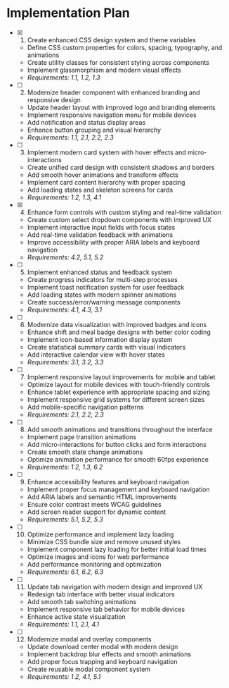 # Implementation Plan

- [x] 1. Create enhanced CSS design system and theme variables
  - Define CSS custom properties for colors, spacing, typography, and animations
  - Create utility classes for consistent styling across components
  - Implement glassmorphism and modern visual effects
  - _Requirements: 1.1, 1.2, 1.3_

- [ ] 2. Modernize header component with enhanced branding and responsive design
  - Update header layout with improved logo and branding elements
  - Implement responsive navigation menu for mobile devices
  - Add notification and status display areas
  - Enhance button grouping and visual hierarchy
  - _Requirements: 1.1, 2.1, 2.2, 2.3_

- [ ] 3. Implement modern card system with hover effects and micro-interactions
  - Create unified card design with consistent shadows and borders
  - Add smooth hover animations and transform effects
  - Implement card content hierarchy with proper spacing
  - Add loading states and skeleton screens for cards
  - _Requirements: 1.2, 1.3, 4.1_

- [x] 4. Enhance form controls with custom styling and real-time validation
  - Create custom select dropdown components with improved UX
  - Implement interactive input fields with focus states
  - Add real-time validation feedback with animations
  - Improve accessibility with proper ARIA labels and keyboard navigation
  - _Requirements: 4.2, 5.1, 5.2_

- [ ] 5. Implement enhanced status and feedback system
  - Create progress indicators for multi-step processes
  - Implement toast notification system for user feedback
  - Add loading states with modern spinner animations
  - Create success/error/warning message components
  - _Requirements: 4.1, 4.3, 3.1_

- [ ] 6. Modernize data visualization with improved badges and icons
  - Enhance shift and meal badge designs with better color coding
  - Implement icon-based information display system
  - Create statistical summary cards with visual indicators
  - Add interactive calendar view with hover states
  - _Requirements: 3.1, 3.2, 3.3_

- [ ] 7. Implement responsive layout improvements for mobile and tablet
  - Optimize layout for mobile devices with touch-friendly controls
  - Enhance tablet experience with appropriate spacing and sizing
  - Implement responsive grid systems for different screen sizes
  - Add mobile-specific navigation patterns
  - _Requirements: 2.1, 2.2, 2.3_

- [ ] 8. Add smooth animations and transitions throughout the interface
  - Implement page transition animations
  - Add micro-interactions for button clicks and form interactions
  - Create smooth state change animations
  - Optimize animation performance for smooth 60fps experience
  - _Requirements: 1.2, 1.3, 6.2_

- [ ] 9. Enhance accessibility features and keyboard navigation
  - Implement proper focus management and keyboard navigation
  - Add ARIA labels and semantic HTML improvements
  - Ensure color contrast meets WCAG guidelines
  - Add screen reader support for dynamic content
  - _Requirements: 5.1, 5.2, 5.3_

- [ ] 10. Optimize performance and implement lazy loading
  - Minimize CSS bundle size and remove unused styles
  - Implement component lazy loading for better initial load times
  - Optimize images and icons for web performance
  - Add performance monitoring and optimization
  - _Requirements: 6.1, 6.2, 6.3_

- [ ] 11. Update tab navigation with modern design and improved UX
  - Redesign tab interface with better visual indicators
  - Add smooth tab switching animations
  - Implement responsive tab behavior for mobile devices
  - Enhance active state visualization
  - _Requirements: 1.1, 2.1, 4.1_

- [ ] 12. Modernize modal and overlay components
  - Update download center modal with modern design
  - Implement backdrop blur effects and smooth animations
  - Add proper focus trapping and keyboard navigation
  - Create reusable modal component system
  - _Requirements: 1.2, 4.1, 5.1_
